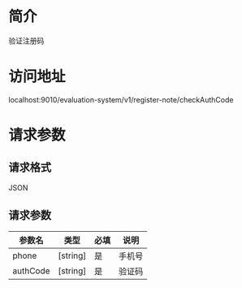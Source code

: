 # 简介
验证注册码

# 访问地址
localhost:9010/evaluation-system/v1/register-note/checkAuthCode

# 请求参数
## 请求格式
JSON
## 请求参数
|参数名|类型|必填|说明|
|-|-|-|-|
|phone|[string]|是|手机号|
|authCode|[string]|是|验证码|